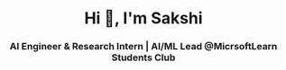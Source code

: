 <h1 align="center">Hi 👋, I'm Sakshi</h1>
<h3 align="center">AI Engineer & Research Intern | AI/ML Lead @MicrsoftLearn Students Club </h3>

